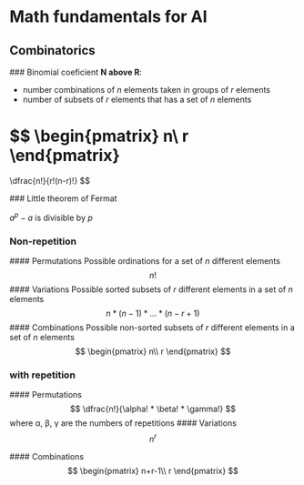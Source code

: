 # Math fundamentals for AI
## Combinatorics
### Binomial coeficient
**N above R**:
- number combinations of *n* elements taken in groups of *r* elements
- number of subsets of *r* elements that has a set of *n* elements

$$
\begin{pmatrix}
n\\
r
\end{pmatrix}
=
\dfrac{n!}{r!(n-r)!}
$$

### Little theorem of Fermat

$a^p-a$ is divisible by *p*

### Non-repetition
#### Permutations
Possible ordinations for a set of *n* different elements
$$
n!
$$
#### Variations
Possible sorted subsets of *r* different elements in a set of *n* elements
$$
n * (n-1) * ... * (n-r+1)
$$
#### Combinations
Possible non-sorted subsets of *r* different elements in a set of *n* elements
$$
\begin{pmatrix}
n\\
r
\end{pmatrix}
$$

### with repetition
#### Permutations
$$
\dfrac{n!}{\alpha! * \beta! * \gamma!}
$$
where α, β, γ are the numbers of repetitions
#### Variations
$$
n^r
$$

#### Combinations
$$
\begin{pmatrix}
n+r-1\\
r
\end{pmatrix}
$$
